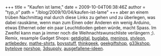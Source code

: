 +++
title = "Kaufen ist lame,"
date = 2009-10-04T06:38:46Z
author = "typ_o"
path = "/blog/2009/10/04/kaufen-ist-lame"
+++
aber an einem trüben Nachmittag mal durch diese Links zu gehen und zu
überlegen, was dabei rauskäme, wenn man zum Einen oder Anderen ein
wenig Arduino, etwas Ethernet oder ein paar Leuchtdioden geben würde,
macht Spass. Im Zweifel kann man ja immer noch die Weihnachtswunschliste
verlängern ;). Remix, resample Gadget Shops:
[getdigital](http://www.getdigital.de/),
[buglabs](http://www.buglabs.net/products),
[meninos](http://www.meninos.us/),
[styleon](http://www.styleon.de/index.html?cmd=setshoprubrik&rubrik=283),
[artlebedev](http://www.artlebedev.com/),
[mathe-shirts](http://www.mathe-shirts.de/mathemagiker/gauss/),
[boysstuff](http://www.boysstuff.co.uk/),
[thinkgeek](http://www.thinkgeek.com/),
[geekgiftshop](http://www.geekgiftshop.net/content-categories/cat-403_404/illuminated_shirts.html),
[g33kshop](http://www.g33kshop.com/),
[bytelove](http://www.bytelove.com/stuff/gadgets/cat_14.html)
[nprshop](http://shop.npr.org/catalog/Geek_Bouteek-34-1.html),
[3dsupply](http://www.3dsupply.de/shop/index.php),
[ausgefallene-ideen](http://blog.ausgefallene-ideen.com/).
